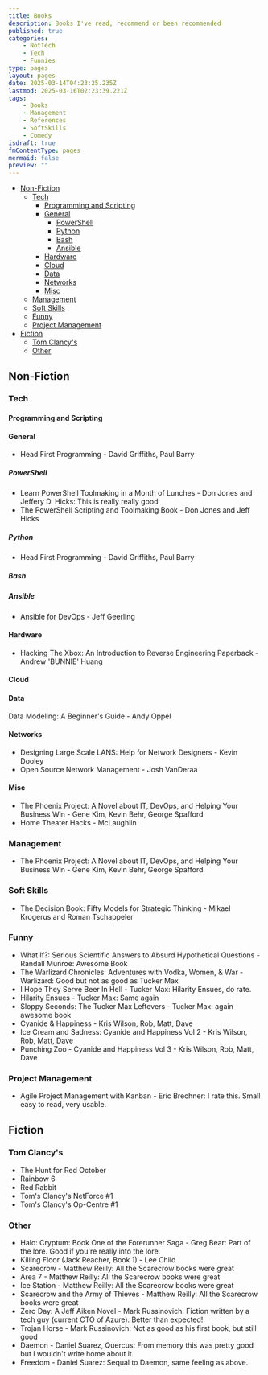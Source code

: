 ```yaml
---
title: Books
description: Books I've read, recommend or been recommended
published: true
categories:
    - NotTech
    - Tech
    - Funnies
type: pages
layout: pages
date: 2025-03-14T04:23:25.235Z
lastmod: 2025-03-16T02:23:39.221Z
tags:
    - Books
    - Management
    - References
    - SoftSkills
    - Comedy
isdraft: true
fmContentType: pages
mermaid: false
preview: ""
---
```

<!--- cSpell: ignore Brechner -->
<!--- cSpell:disable --->
* [Non-Fiction](#non-fiction)
  * [Tech](#tech)
    * [Programming and Scripting](#programming-and-scripting)
    * [General](#general)
      * [PowerShell](#powershell)
      * [Python](#python)
      * [Bash](#bash)
      * [Ansible](#ansible)
    * [Hardware](#hardware)
    * [Cloud](#cloud)
    * [Data](#data)
    * [Networks](#networks)
    * [Misc](#misc)
  * [Management](#management)
  * [Soft Skills](#soft-skills)
  * [Funny](#funny)
  * [Project Management](#project-management)
* [Fiction](#fiction)
  * [Tom Clancy's](#tom-clancys)
  * [Other](#other)
<!--- cSpell:enable --->

## Non-Fiction

### Tech

#### Programming and Scripting

#### General

* Head First Programming - David Griffiths, Paul Barry

##### PowerShell

* Learn PowerShell Toolmaking in a Month of Lunches - Don Jones and Jeffery D. Hicks: This is really really good
* The PowerShell Scripting and Toolmaking Book - Don Jones and Jeff Hicks

##### Python

* Head First Programming - David Griffiths, Paul Barry

##### Bash

##### Ansible

* Ansible for DevOps - Jeff Geerling

#### Hardware

* Hacking The Xbox: An Introduction to Reverse Engineering Paperback - Andrew 'BUNNIE' Huang

#### Cloud

#### Data

Data Modeling: A Beginner's Guide - Andy Oppel

#### Networks

<!--- cSpell:ignore Lans --->
* Designing Large Scale LANS: Help for Network Designers - Kevin Dooley
* Open Source Network Management - Josh VanDeraa

#### Misc

* The Phoenix Project: A Novel about IT, DevOps, and Helping Your Business Win - Gene Kim, Kevin Behr, George Spafford
* Home Theater Hacks - McLaughlin

### Management

* The Phoenix Project: A Novel about IT, DevOps, and Helping Your Business Win - Gene Kim, Kevin Behr, George Spafford

### Soft Skills

* The Decision Book: Fifty Models for Strategic Thinking  - Mikael Krogerus and Roman Tschappeler

### Funny

* What If?: Serious Scientific Answers to Absurd Hypothetical Questions - Randall Munroe: Awesome Book
* The Warlizard Chronicles: Adventures with Vodka, Women, & War - Warlizard: Good but not as good as Tucker Max
* I Hope They Serve Beer In Hell - Tucker Max: Hilarity Ensues, do rate.
* Hilarity Ensues - Tucker Max: Same again
* Sloppy Seconds: The Tucker Max Leftovers - Tucker Max: again awesome book
* Cyanide & Happiness - Kris Wilson, Rob, Matt, Dave
* Ice Cream and Sadness: Cyanide and Happiness Vol 2 - Kris Wilson, Rob, Matt, Dave
* Punching Zoo - Cyanide and Happiness Vol 3 - Kris Wilson, Rob, Matt, Dave

### Project Management

* Agile Project Management with Kanban - Eric Brechner: I rate this. Small easy to read, very usable.

## Fiction

### Tom Clancy's

* The Hunt for Red October
* Rainbow 6
* Red Rabbit
* Tom's Clancy's NetForce #1
* Tom's Clancy's Op-Centre #1

### Other

<!--- cSpell:ignore Cryptum --->
* Halo: Cryptum: Book One of the Forerunner Saga - Greg Bear: Part of the lore. Good if you're really into the lore.
* Killing Floor (Jack Reacher, Book 1) - Lee Child
* Scarecrow - Matthew Reilly: All the Scarecrow books were great
* Area 7 - Matthew Reilly: All the Scarecrow books were great
* Ice Station - Matthew Reilly: All the Scarecrow books were great
* Scarecrow and the Army of Thieves - Matthew Reilly: All the Scarecrow books were great
* Zero Day: A Jeff Aiken Novel - Mark Russinovich: Fiction written by a tech guy (current CTO of Azure). Better than expected!
* Trojan Horse - Mark Russinovich: Not as good as his first book, but still good
* Daemon - Daniel Suarez, Quercus: From memory this was pretty good but I wouldn't write home about it.
* Freedom - Daniel Suarez: Sequal to Daemon, same feeling as above.
